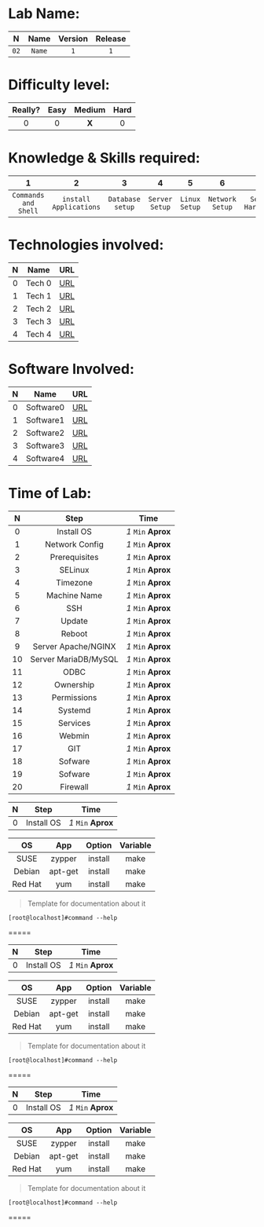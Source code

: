 Lab Name:
=========
N | Name | Version | Release |
 :--: | :--: | :--: | :--: |
 `02` | `Name` | `1` | `1` |
 
Difficulty level:
=================
Really? | Easy | Medium | Hard |
 :--: | :--: | :--: | :--: |
 0 | 0 | **X** | 0 |
 
Knowledge & Skills required:
============================
1 | 2 | 3 | 4 | 5 | 6 | 7 | 8 |
 :--: | :--: | :--: | :--: | :--: | :--: | :--: | :--: |
 `Commands and Shell` | `install Applications` | `Database setup` | `Server Setup` | `Linux Setup` | `Network Setup` | `Server Hardening` | `Software configuration` |

Technologies involved:
======================
N | Name | URL |
 :--: | :--: | :--: |
 0 | Tech 0 | [URL](https://www.google.com "Google's Homepage") |
 1 | Tech 1 | [URL](https://www.google.com "Google's Homepage") |
 2 | Tech 2 | [URL](https://www.google.com "Google's Homepage") |
 3 | Tech 3 | [URL](https://www.google.com "Google's Homepage") |
 4 | Tech 4 | [URL](https://www.google.com "Google's Homepage") |
 
 Software Involved:
 ==================

N | Name | URL |
 :--: | :--: | :--: |
 0 | Software0 | [URL](https://www.google.com "Google's Homepage") |
 1 | Software1 | [URL](https://www.google.com "Google's Homepage") |
 2 | Software2 | [URL](https://www.google.com "Google's Homepage") |
 3 | Software3 | [URL](https://www.google.com "Google's Homepage") |
 4 | Software4 | [URL](https://www.google.com "Google's Homepage") |

Time of Lab:
============
 N | Step | Time |
 :--: | :--: | :--: |
 0 | Install OS | *1* `Min` **Aprox** |
 1 | Network Config | *1* `Min` **Aprox** |
 2 | Prerequisites | *1* `Min` **Aprox** |
 3 | SELinux | *1* `Min` **Aprox**  |
 4 | Timezone | *1* `Min` **Aprox** |
 5 | Machine Name | *1* `Min` **Aprox** |
 6 | SSH | *1* `Min` **Aprox** |
 7 | Update | *1* `Min` **Aprox** |
 8 | Reboot | *1* `Min` **Aprox** |
 9 | Server Apache/NGINX | *1* `Min` **Aprox** |
 10 | Server MariaDB/MySQL | *1* `Min` **Aprox** |
 11 | ODBC | *1* `Min` **Aprox** |
 12 | Ownership | *1* `Min` **Aprox** |
 13 | Permissions | *1* `Min` **Aprox** |
 14 | Systemd | *1* `Min` **Aprox** |
 15 | Services | *1* `Min` **Aprox** |
 16 | Webmin | *1* `Min` **Aprox** |
 17 | GIT | *1* `Min` **Aprox** |
 18 | Sofware | *1* `Min` **Aprox** |
 19 | Sofware | *1* `Min` **Aprox** |
 20 | Firewall | *1* `Min` **Aprox** |
 
  N | Step | Time |
 :--: | :--: | :--: |
 0 | Install OS | *1* `Min` **Aprox** |
 
 OS | App | Option | Variable |
 :--: | :--: | :--: | :--: |
 SUSE | zypper | install | make |
 Debian | apt-get | install | make |
 Red Hat | yum | install | make |
 
 >Template for documentation about it
 
~~~~
[root@localhost]#command --help
~~~~

=====


  N | Step | Time |
 :--: | :--: | :--: |
 0 | Install OS | *1* `Min` **Aprox** |
 
 OS | App | Option | Variable |
 :--: | :--: | :--: | :--: |
 SUSE | zypper | install | make |
 Debian | apt-get | install | make |
 Red Hat | yum | install | make |
 
 >Template for documentation about it
 
~~~~
[root@localhost]#command --help
~~~~

=====


  N | Step | Time |
 :--: | :--: | :--: |
 0 | Install OS | *1* `Min` **Aprox** |
 
 OS | App | Option | Variable |
 :--: | :--: | :--: | :--: |
 SUSE | zypper | install | make |
 Debian | apt-get | install | make |
 Red Hat | yum | install | make |
 
 >Template for documentation about it
 
~~~~
[root@localhost]#command --help
~~~~

=====


